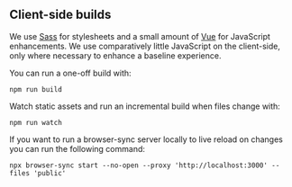 ## Client-side builds

We use [Sass](https://sass-lang.com/) for stylesheets and a small amount of [Vue](https://vuejs.org/) for JavaScript enhancements. We use comparatively little JavaScript on the client-side, only where necessary to enhance a baseline experience.

You can run a one-off build with:

```shell script
npm run build
```

Watch static assets and run an incremental build when files change with:

```shell script
npm run watch
```

If you want to run a browser-sync server locally to live reload on changes you can run the following command:

```
npx browser-sync start --no-open --proxy 'http://localhost:3000' --files 'public'
```
